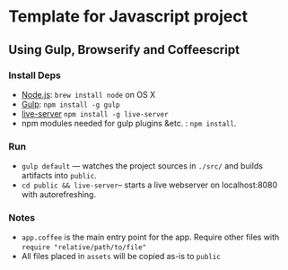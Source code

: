 # Template for Javascript project
## Using Gulp, Browserify and Coffeescript

### Install Deps
  * [Node.js](http://nodejs.org): `brew install node` on OS X
  * [Gulp](http://gulpjs.com/): `npm install -g gulp`
  * [live-server](https://www.npmjs.com/package/live-server) `npm install -g live-server`
  * npm modules needed for gulp plugins &etc. : `npm install`.

### Run
  * `gulp default` — watches the project sources in `./src/` and builds artifacts into `public`.
  * `cd public && live-server`– starts a live webserver on localhost:8080 with autorefreshing.

### Notes

  * `app.coffee` is the main entry point for the app. Require other files with
    `require "relative/path/to/file"`
  * All files placed in `assets` will be copied as-is to `public`
